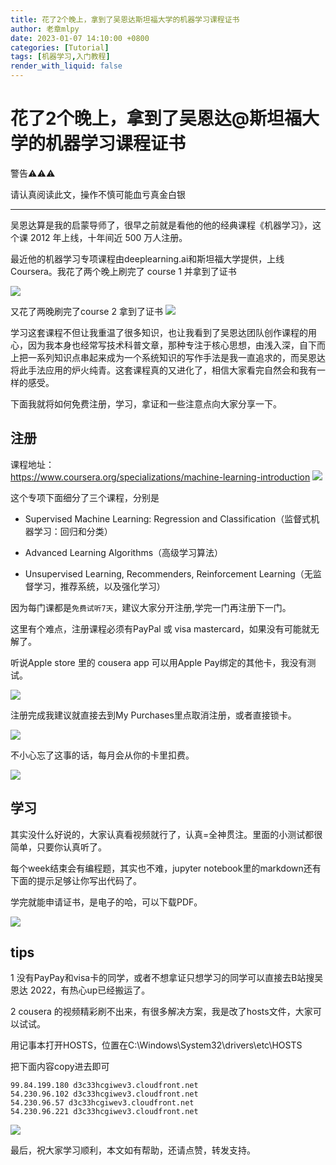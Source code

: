 ```yaml
---
title: 花了2个晚上，拿到了吴恩达斯坦福大学的机器学习课程证书
author: 老章mlpy
date: 2023-01-07 14:10:00 +0800
categories: [Tutorial]
tags: [机器学习,入门教程]
render_with_liquid: false
---
```

# 花了2个晚上，拿到了吴恩达@斯坦福大学的机器学习课程证书

警告⚠️⚠️⚠️

请认真阅读此文，操作不慎可能血亏真金白银

---

吴恩达算是我的启蒙导师了，很早之前就是看他的他的经典课程《机器学习》，这个课 2012 年上线，十年间近 500 万人注册。

最近他的机器学习专项课程由deeplearning.ai和斯坦福大学提供，上线Coursera。我花了两个晚上刷完了 course 1 并拿到了证书


![](https://my-wechat.oss-cn-beijing.aliyuncs.com/WX20220704-203646@2x.png)

又花了两晚刷完了course 2 拿到了证书
![](https://my-wechat.oss-cn-beijing.aliyuncs.com/WX20220704-203601@2x.png)

学习这套课程不但让我重温了很多知识，也让我看到了吴恩达团队创作课程的用心，因为我本身也经常写技术科普文章，那种专注于核心思想，由浅入深，自下而上把一系列知识点串起来成为一个系统知识的写作手法是我一直追求的，而吴恩达将此手法应用的炉火纯青。这套课程真的又进化了，相信大家看完自然会和我有一样的感受。

下面我就将如何免费注册，学习，拿证和一些注意点向大家分享一下。


## 注册

课程地址：  
https://www.coursera.org/specializations/machine-learning-introduction
![](https://my-wechat.oss-cn-beijing.aliyuncs.com/20220623235303.png)

这个专项下面细分了三个课程，分别是

- Supervised Machine Learning: Regression and Classification（监督式机器学习：回归和分类）

- Advanced Learning Algorithms（高级学习算法）

- Unsupervised Learning, Recommenders, Reinforcement Learning（无监督学习，推荐系统，以及强化学习）

因为每门课都是`免费试听7天`，建议大家分开注册,学完一门再注册下一门。


这里有个难点，注册课程必须有PayPal 或 visa mastercard，如果没有可能就无解了。

听说Apple store 里的 cousera app 可以用Apple Pay绑定的其他卡，我没有测试。

![](https://my-wechat.oss-cn-beijing.aliyuncs.com/20220624102436.png)

注册完成我建议就直接去到My Purchases里点取消注册，或者直接锁卡。

![](https://my-wechat.oss-cn-beijing.aliyuncs.com/20220624102540.png)

不小心忘了这事的话，每月会从你的卡里扣费。

![](https://my-wechat.oss-cn-beijing.aliyuncs.com/20220624102620.png)


## 学习


其实没什么好说的，大家认真看视频就行了，认真=全神贯注。里面的小测试都很简单，只要你认真听了。

每个week结束会有编程题，其实也不难，jupyter notebook里的markdown还有下面的提示足够让你写出代码了。

学完就能申请证书，是电子的哈，可以下载PDF。

![](https://my-wechat.oss-cn-beijing.aliyuncs.com/20220623233841.png)


## tips

1  没有PayPay和visa卡的同学，或者不想拿证只想学习的同学可以直接去B站搜吴恩达 2022，有热心up已经搬运了。

2  cousera 的视频精彩刷不出来，有很多解决方案，我是改了hosts文件，大家可以试试。

用记事本打开HOSTS，位置在C:\Windows\System32\drivers\etc\HOSTS

把下面内容copy进去即可
```
99.84.199.180 d3c33hcgiwev3.cloudfront.net
54.230.96.102 d3c33hcgiwev3.cloudfront.net 
54.230.96.57 d3c33hcgiwev3.cloudfront.net 
54.230.96.221 d3c33hcgiwev3.cloudfront.net
```
![](https://my-wechat.oss-cn-beijing.aliyuncs.com/20220624112455.png)

最后，祝大家学习顺利，本文如有帮助，还请点赞，转发支持。